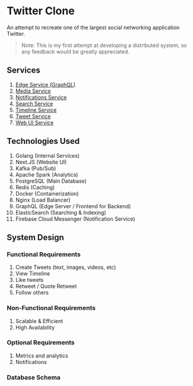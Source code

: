 # Twitter Clone

An attempt to recreate one of the largest social networking application Twitter.

> Note: This is my first attempt at developing a distributed system, so any feedback would be greatly appreciated.

## Services

1. [Edge Service (GraphQL)](./edge/)
2. [Media Service](./media/)
3. [Notifications Service](./notifications/)
4. [Search Service](./search/)
5. [Timeline Service](./timeline/)
6. [Tweet Service](./tweet/)
7. [Web UI Service](./website/)

## Technologies Used

1. Golang (Internal Services)
2. Next.JS (Website UI)
3. Kafka (Pub/Sub)
4. Apache Spark (Analytics)
5. PostgreSQL (Main Database)
6. Redis (Caching)
7. Docker (Containerization)
8. Nginx (Load Balancer)
9. GraphQL (Edge Server / Frontend for Backend)
10. ElasticSearch (Searching & Indexing)
11. Firebase Cloud Messenger (Notification Service)

## System Design

### Functional Requirements
1. Create Tweets (text, images, videos, etc)
2. View Timeline
3. Like tweets
4. Retweet / Quote Retweet
5. Follow others

### Non-Functional Requirements
1. Scalable & Efficient
2. High Availability

### Optional Requirements
1. Metrics and analytics
2. Notifications

### Database Schema
